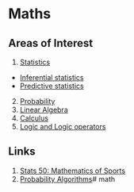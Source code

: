 # Maths


## Areas of Interest
1. [Statistics ]()
 * [Inferential statistics]()
 * [Predictive statistics]()
2. [Probability]()
3. [Linear Algebra]()
4. [Calculus]()
5. [Logic and Logic operators]()



## Links
1. [Stats 50: Mathematics of Sports](https://web.stanford.edu/class/stats50/)
2. [Probability Algorithms](https://image-store.slidesharecdn.com/3e246765-7ffb-462b-9940-5924542cb0db-original.jpeg)# math
